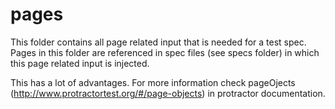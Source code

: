 # pages

This folder contains all page related input that is needed for a test spec. Pages in this folder are referenced in spec files (see specs folder) in which this page related input is injected.

This has a lot of advantages. For more information check pageOjects (http://www.protractortest.org/#/page-objects) in protractor documentation.